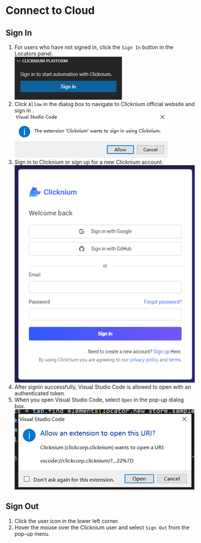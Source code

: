 
# Connect to Cloud

## Sign In
1. For users who have not signed in, click the `Sign In` button in the Locators panel.  
   ![vscode sign in](../../img/vscode-sign-in.png)
2. Click `Allow` in the dialog box to navigate to Clicknium official website and sign in .  
   ![confirm dialog](../../img/vscode-sign-in-dialog.png)
3. Sign in to Clicknium or sign up for a new Clicknium account.  
   ![clicknium site](../../img/vscode-clicknium-site.png)
4. After signin successfully, Visual Studio Code is allowed to open with an authenticated token.  
5. When you open Visual Studio Code, select `Open` in the pop-up dialog box.  
   ![clicknium site](../../img/vscode-open-uri.png)

## Sign Out
1. Click the user icon in the lower left corner.  
2. Hover the mouse over the Clicknium user and select `Sign Out` from the pop-up menu.  